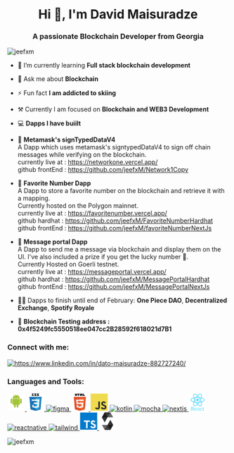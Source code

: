 <h1 align="center">Hi 👋, I'm David Maisuradze</h1>
<h3 align="center">A passionate Blockchain Developer from Georgia</h3>

<p align="left"> <img src="https://komarev.com/ghpvc/?username=jeefxm&label=Profile%20views&color=0e75b6&style=flat" alt="jeefxm" /> </p>

- 🌱 I’m currently learning **Full stack blockchain development**

- 💬 Ask me about **Blockchain**

- ⚡ Fun fact **I am addicted to skiing**

- ⚒️ Currently I am focused on **Blockchain and WEB3 Development**

- 💻 **Dapps I have buiilt**

- 🦊 **Metamask's signTypedDataV4** <br>
A Dapp which uses metamask's signtypedDataV4 to sign off chain messages while verifying on the blockchain. <br>
currently live at : https://networkone.vercel.app/  <br>
github frontEnd : https://github.com/jeefxM/Network1Copy <br>

- 🧠 **Favorite Number Dapp** <br> 
A Dapp to store a favorite number on the blockchain and retrieve it with a mapping.<br>
Currently hosted on the Polygon mainnet. <br>
currently live at : https://favoritenumber.vercel.app/  <br>
github hardhat : https://github.com/jeefxM/FavoriteNumberHardhat <br>
github frontEnd : https://github.com/jeefxM/favoriteNumberNextJs <br>

- 💬 **Message portal Dapp** <br>
A Dapp to send me a message via blockchain and display them on the UI. I've also included a prize if you get the lucky number 💸. <br>
Currently Hosted on Goerli testnet. <br>
currently live at : https://messageportal.vercel.app/ <br>
github hardhat : https://github.com/jeefxM/MessagePortalHardhat <br>
github frontEnd : https://github.com/jeefxM/MessagePortalNextJs <br>

- 👨‍💻 Dapps to finish until end of February: **One Piece DAO**, **Decentralized Exchange**, **Spotify Royale**

- 🧪 **Blockchain Testing address : 0x4f5249fc5550518ee047cc2B28592f618021d7B1**


<h3 align="left">Connect with me:</h3>
<p align="left">
<a href="https://www.linkedin.com/in/dato-maisuradze-882727240/" target="blank"><img align="center" src="https://raw.githubusercontent.com/rahuldkjain/github-profile-readme-generator/master/src/images/icons/Social/linked-in-alt.svg" alt="https://www.linkedin.com/in/dato-maisuradze-882727240/" height="30" width="40" /></a>
</p>

<h3 align="left">Languages and Tools:</h3>
<p align="left"> <a href="https://developer.android.com" target="_blank" rel="noreferrer"> <img src="https://raw.githubusercontent.com/devicons/devicon/master/icons/android/android-original-wordmark.svg" alt="android" width="40" height="40"/> </a> <a href="https://www.w3schools.com/css/" target="_blank" rel="noreferrer"> <img src="https://raw.githubusercontent.com/devicons/devicon/master/icons/css3/css3-original-wordmark.svg" alt="css3" width="40" height="40"/> </a> <a href="https://www.figma.com/" target="_blank" rel="noreferrer"> <img src="https://www.vectorlogo.zone/logos/figma/figma-icon.svg" alt="figma" width="40" height="40"/> </a> <a href="https://www.w3.org/html/" target="_blank" rel="noreferrer"> <img src="https://raw.githubusercontent.com/devicons/devicon/master/icons/html5/html5-original-wordmark.svg" alt="html5" width="40" height="40"/> </a> <a href="https://developer.mozilla.org/en-US/docs/Web/JavaScript" target="_blank" rel="noreferrer"> <img src="https://raw.githubusercontent.com/devicons/devicon/master/icons/javascript/javascript-original.svg" alt="javascript" width="40" height="40"/> </a> <a href="https://kotlinlang.org" target="_blank" rel="noreferrer"> <img src="https://www.vectorlogo.zone/logos/kotlinlang/kotlinlang-icon.svg" alt="kotlin" width="40" height="40"/> </a> <a href="https://mochajs.org" target="_blank" rel="noreferrer"> <img src="https://www.vectorlogo.zone/logos/mochajs/mochajs-icon.svg" alt="mocha" width="40" height="40"/> </a> <a href="https://nextjs.org/" target="_blank" rel="noreferrer"> <img src="https://cdn.worldvectorlogo.com/logos/nextjs-2.svg" alt="nextjs" width="40" height="40"/> </a> <a href="https://reactjs.org/" target="_blank" rel="noreferrer"> <img src="https://raw.githubusercontent.com/devicons/devicon/master/icons/react/react-original-wordmark.svg" alt="react" width="40" height="40"/> </a> <a href="https://reactnative.dev/" target="_blank" rel="noreferrer"> <img src="https://reactnative.dev/img/header_logo.svg" alt="reactnative" width="40" height="40"/> </a> <a href="https://tailwindcss.com/" target="_blank" rel="noreferrer"> <img src="https://www.vectorlogo.zone/logos/tailwindcss/tailwindcss-icon.svg" alt="tailwind" width="40" height="40"/> </a> <a href="https://www.typescriptlang.org/" target="_blank" rel="noreferrer"> <img src="https://raw.githubusercontent.com/devicons/devicon/master/icons/typescript/typescript-original.svg" alt="typescript" width="40" height="40"/>
<a href="https://www.typescriptlang.org/" target="_blank" rel="noreferrer"> <img src=https://github.com/devicons/devicon/blob/master/icons/solidity/solidity-original.svg" alt="solidity" width="40" height="40"/>
</a> </p>

<p><img align="center" src="https://github-readme-stats.vercel.app/api/top-langs?username=jeefxm&show_icons=true&locale=en&layout=compact" alt="jeefxm" /></p>



<!--
**jeefxM/jeefxm** is a ✨ _special_ ✨ repository because its `README.md` (this file) appears on your GitHub profile.

Here are some ideas to get you started:

- 🔭 I’m currently working on ...
- 🌱 I’m currently learning ...
- 👯 I’m looking to collaborate on ...
- 🤔 I’m looking for help with ...
- 💬 Ask me about ...
- 📫 How to reach me: ...
- 😄 Pronouns: ...
- ⚡ Fun fact: ...
-->
